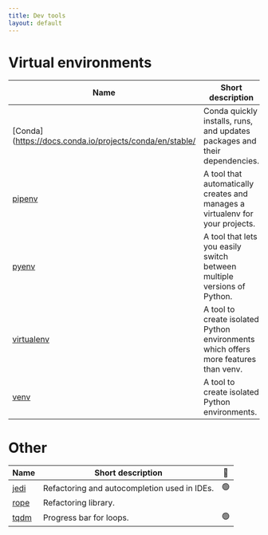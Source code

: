 ```yaml
---
title: Dev tools
layout: default
---
```


# Virtual environments

| Name                                                    | Short description                                                                   | 🚦  |
| ------------------------------------------------------- | ----------------------------------------------------------------------------------- | :-: |
| [Conda](https://docs.conda.io/projects/conda/en/stable/ | Conda quickly installs, runs, and updates packages and their dependencies.          | 🟢  |
| [pipenv](https://pipenv.pypa.io/en/latest/)             | A tool that automatically creates and manages a virtualenv for your projects.       | 🟠  |
| [pyenv](https://github.com/pyenv/pyenv)                 | A tool that lets you easily switch between multiple versions of Python.             | 🟠  |
| [virtualenv](https://virtualenv.pypa.io/en/latest/)     | A tool to create isolated Python environments which offers more features than venv. | 🟠  |
| [venv](https://docs.python.org/3/library/venv.html)     | A tool to create isolated Python environments.                                      | 🔴  |

# Other

| Name                                                        | Short description                            | 🚦  |
| ----------------------------------------------------------- | -------------------------------------------- | :-: |
| [jedi](https://jedi.readthedocs.io/en/latest/)              | Refactoring and autocompletion used in IDEs. | 🟢  |
| [rope](https://rope.readthedocs.io/en/latest/overview.html) | Refactoring library.                         |     |
| [tqdm](https://pypi.org/project/tqdm/2.2.3/)                | Progress bar for loops.                      | 🟢  |
